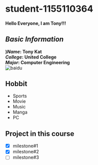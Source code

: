 # student-1155110364
#### Hello Everyone, I am Tony!!!<br>

## _Basic Information_
**)_Name_:   Tony Kat<br>**
**_College_: United College<br>**
**_Major_:   Computer Engineering<br>**
![baidu](http://www.baidu.com/img/bdlogo.gif "百度logo")

## Hobbit
<ul>
<li>Sports</li>
<li>Movie</li>
<li>Music</li>
<li>Manga</li>
<li>PC</li>
</ul>

## Project in this course

- [x] milestone#1
- [x] milestone#2
- [ ] milestone#3
